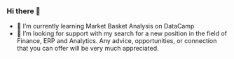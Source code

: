 ### Hi there 👋

- 🌱 I’m currently learning Market Basket Analysis on DataCamp
- 🤔 I’m looking for support with my search for a new position in the field of Finance, ERP and Analytics. Any advice, opportunities, or connection that you can offer will be very much appreciated.
